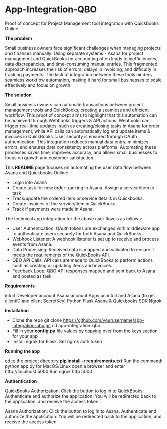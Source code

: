 # App-Integration-QBO
Proof of concept for Project Management tool integration with Quickbooks Online

**The problem**

Small business owners face significant challenges when managing projects and finances manually. Using separate systems - Asana for project management  and QuickBooks for accounting often leads to inefficiencies, data discrepancies, and time-consuming manual entries. This fragmented approach increases the risk of errors, delays in invoicing, and difficulty in tracking payments. The lack of integration between these tools hinders seamless workflow automation, making it hard for small businesses to scale effectively and focus on growth.

**The solution**

Small business owners can automate transactions between project management tools and QuickBooks, creating a seamless and efficient workflow. This proof of concept aims to highlight that this automation can be achieved through Webhooks triggers & API actions. Webhooks can trigger real-time updates, such as creating/closing tasks in Asana for order management, while API calls can automatically log and update items & invoices in QuickBooks. User security is ensured through OAuth authentication.
This integration reduces manual data entry, minimizes errors, and ensures data consistency across platforms. Automating these processes saves time, improves accuracy, and allows small businesses to focus on growth and customer satisfaction.

This **README** page focuses on automating the user data flow between Asana and Quickbooks Online:
* Login into Asana
* Create task for new order tracking in Asana. Assign a service/item to task
* Track/update the ordered item or service details in Quickbooks. 
* Create invoices of the service/item in QuickBooks. 
* Track if payments were made in Asana.

The technical app integration for the above user flow is as follows:
* User Authentication: OAuth tokens are exchanged with middleware app to authenticate users securely for both Asana and QuickBooks.
* Webhook Listener: A webhook listener is set up to receive and process events from Asana.
* Data Processing: Received data is mapped and validated to ensure it meets the requirements of the QuickBooks API.
* QBO API Calls: API calls are made to QuickBooks to perform actions such as creating or updating items and invoices.
* Feedback Loop: QBO API responses mapped and sent back to Asana and posted as task

**Requirements**

intuit Developer account
Asana account
Apps on intuit and Asana (to get clientID and client SecretKey)
Python Flask
Asana & Quickbooks SDK
Ngrok

**Installation**

* Clone the repo
    git clone https://github.com/yourusername/app-integration-abo.git
    cd app-integration-qbo
* Fill in your **config.py** file values by copying over from the keys section for your app
* Install ngrok for Flask. Set ngrok auth token
  
**Running the app**

cd to the project directory
**pip install -r requirements.txt**
Run the command: python app.py for MacOS/Linux
open a browser and enter http://localhost:5000
Run ngrok http 5000

**Authentication**

QuickBooks Authorization:
  Click the button to log in to QuickBooks.
  Authenticate and authorize the application.
  You will be redirected back to the application, and receive the access token .

Asana Authorization:
  Click the button to log in to Asana.
  Authenticate and authorize the application.
  You will be redirected back to the application, and receive the access token 
